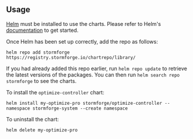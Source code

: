 ## Usage

[Helm](https://helm.sh) must be installed to use the charts.  Please refer to
Helm's [documentation](https://helm.sh/docs) to get started.

Once Helm has been set up correctly, add the repo as follows:

    helm repo add stormforge https://registry.stormforge.io/chartrepo/library/

If you had already added this repo earlier, run `helm repo update` to retrieve
the latest versions of the packages.  You can then run `helm search repo
stormforge` to see the charts.

To install the `optimize-controller` chart:

    helm install my-optimize-pro stormforge/optimize-controller --namespace stormforge-system --create namespace

To uninstall the chart:

    helm delete my-optimize-pro
